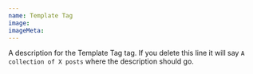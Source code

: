 ```yaml
---
name: Template Tag
image:
imageMeta:
---
```

A description for the Template Tag tag. If you delete this line it will say
`A collection of X posts` where the description should go.
